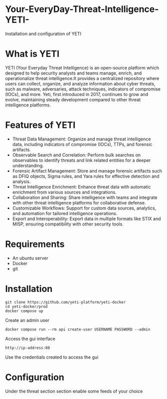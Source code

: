 # Your-EveryDay-Threat-Intelligence-YETI-
Installation and configuration of YETI


# What is YETI
YETI (Your Everyday Threat Intelligence) is an open-source platform which designed to help security analysts and teams manage, enrich, and operationalize threat intelligence.It provides a centralized repository where users can collect, organize, and analyze information about cyber threats, such as malware, adversaries, attack techniques, indicators of compromise (IOCs), and more. Yeti, first introduced in 2017, continues to grow and evolve, maintaining steady development compared to other threat intelligence platforms. 

# Features of YETI
* Threat Data Management: Organize and manage threat intelligence data, including indicators of compromise (IOCs), TTPs, and forensic artifacts.
* Observable Search and Correlation: Perform bulk searches on observables to identify threats and link related entities for a deeper understanding.
* Forensic Artifact Management: Store and manage forensic artifacts such as DFIQ objects, Sigma rules, and Yara rules for effective detection and analysis.
* Threat Intelligence Enrichment: Enhance threat data with automatic enrichment from various sources and integrations.
* Collaboration and Sharing: Share intelligence with teams and integrate with other threat intelligence platforms for collaborative defense.
* Customizable Workflows: Support for custom data sources, analytics, and automation for tailored intelligence operations.
* Export and Interoperability: Export data in multiple formats like STIX and MISP, ensuring compatibility with other security tools.

# Requirements
 * An ubuntu server
 * Docker
 * git
   
# Installation
````````
git clone https://github.com/yeti-platform/yeti-docker
cd yeti-docker/prod
docker compose up
````````

Create an admin user 
```````
docker compose run --rm api create-user USERNAME PASSWORD --admin
```````

Access the gui interface
```````````
http://ip-address:80
```````````
Use the credentials created to access the gui

# Configuration
Under the threat section section enable some feeds of your choice



 

